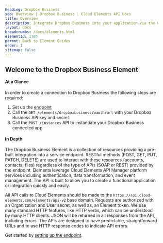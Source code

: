 ```yaml
---
heading: Dropbox Business
seo: Overview | Dropbox Business | Cloud Elements API Docs
title: Overview
description: Integrate Dropbox Business into your application via the Cloud Elements APIs.
layout: docs
breadcrumbs: /docs/elements.html
elementId: 1780
parent: Back to Element Guides
order: 1
sitemap: false
---
```


## Welcome to the Dropbox Business Element


#### At a Glance

In order to create a connection to Dropbox Business the following steps are required:

1. Set up the [endpoint](dropbox-business-endpoint-setup.html)
2. Call the `GET /elements/dropboxbusiness/oauth/url` with your Dropbox Business API key and secret
3. Call the `POST /instances` API to instantiate your Dropbox Business connected app

#### In Depth

The Dropbox Business Element is a collection of resources providing a pre-built integration into a service endpoint. RESTful methods (POST, GET, PUT, PATCH, DELETE) are used to interact with these resources (accounts, contacts, files) regardless of the type of APIs (SOAP or REST) provided by the endpoint. Elements leverage Cloud Elements API Manager platform services including authentication, data transformation, and event management.  The API is built to allow you to create a functional application or integration quickly and easily.

All API calls to Cloud Elements should be made to the `https://api.cloud-elements.com/elements/api-v2` base domain. Requests are authorized with an Organization and User secret, as well as, an Element token.  We use many standard HTTP features, like HTTP verbs, which can be understood by many HTTP clients. JSON will be returned in all responses from the API, including errors. The APIs are designed to have predictable, straightforward URLs and to use HTTP response codes to indicate API errors.

Get started by [setting up the endpoint](dropbox-business-endpoint-setup.html).
